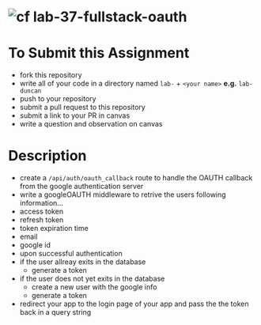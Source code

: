 ![cf](http://i.imgur.com/7v5ASc8.png) lab-37-fullstack-oauth
====

# To Submit this Assignment
* fork this repository
* write all of your code in a directory named `lab-` + `<your name>` **e.g.** `lab-duncan`
* push to your repository
* submit a pull request to this repository
* submit a link to your PR in canvas
* write a question and observation on canvas

# Description
* create a `/api/auth/oauth_callback` route to handle the OAUTH callback from the google authentication server
* write a googleOAUTH middleware to retrive the users following information... 
 * access token 
 * refresh token
 * token expiration time
 * email
 * google id
* upon successful authentication
 * if the user allreay exits in the database
   * generate a token
 * if the user does not yet exits in the database
   * create a new user with the google info
    * generate a token
 * redirect your app to the login page of your app and pass the the token back in a query string
